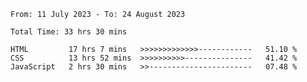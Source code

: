 <!--START_SECTION:waka-->

```all_time
From: 11 July 2023 - To: 24 August 2023

Total Time: 33 hrs 30 mins

HTML         17 hrs 7 mins   >>>>>>>>>>>>>------------   51.10 %
CSS          13 hrs 52 mins  >>>>>>>>>>---------------   41.42 %
JavaScript   2 hrs 30 mins   >>-----------------------   07.48 %
```

<!--END_SECTION:waka-->
